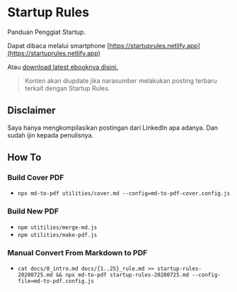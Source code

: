# Startup Rules

Panduan Penggiat Startup.

Dapat dibaca melalui smartphone [https://startuprules.netlify.app](https://startuprules.netlify.app)

Atau [download latest ebooknya disini.](https://github.com/freddymu/startup-rules/raw/master/utilities/pdf/startup-rules.pdf)

> Konten akan diupdate jika narasumber melakukan posting terbaru terkait dengan Startup Rules.

## Disclaimer

Saya hanya mengkompilasikan postingan dari LinkedIn apa adanya. Dan sudah ijin kepada penulisnya.

## How To

### Build Cover PDF

- `npx md-to-pdf utilities/cover.md --config=md-to-pdf-cover.config.js`

### Build New PDF

- `npm utitilies/merge-md.js`
- `npm utilities/make-pdf.js`

### Manual Convert From Markdown to PDF

- `cat docs/0_intro.md docs/{1..25}_rule.md >> startup-rules-20200725.md && npx md-to-pdf startup-rules-20200725.md --config-file=md-to-pdf.config.js`
